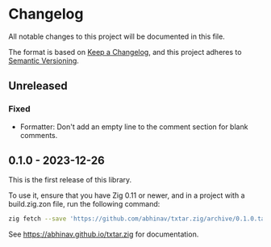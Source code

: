 # Changelog

All notable changes to this project will be documented in this file.

The format is based on [Keep a Changelog](https://keepachangelog.com/en/1.0.0/),
and this project adheres to [Semantic Versioning](https://semver.org/spec/v2.0.0.html).

## Unreleased
### Fixed
- Formatter: Don't add an empty line to the comment section for blank comments.

## 0.1.0 - 2023-12-26

This is the first release of this library.

To use it, ensure that you have Zig 0.11 or newer,
and in a project with a build.zig.zon file,
run the following command:

```bash
zig fetch --save 'https://github.com/abhinav/txtar.zig/archive/0.1.0.tar.gz'
```

See <https://abhinav.github.io/txtar.zig> for documentation.
